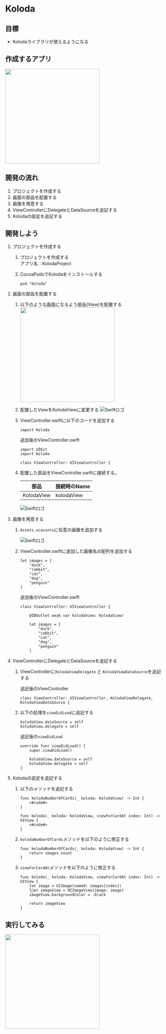# Koloda  

## 目標
- Kolodaライブラリが使えるようになる

## 作成するアプリ
<img src="./img/KolodaProject.gif" width="300px">

## 開発の流れ
1. プロジェクトを作成する
2. 画面の部品を配置する
3. 画像を用意する
4. ViewControllerにDelegateとDataSourceを追記する
5. Kolodaの設定を追記する

## 開発しよう
1. プロジェクトを作成する

	1. プロジェクトを作成する  
	アプリ名：KolodaProject
	
	2. CocoaPodsでKolodaをインストールする
	
		```
		pod "Koloda"
		```

2. 画面の部品を配置する

	1. 以下のような画面になるよう部品(View)を配置する  
		<img src="./img/KolodaProjectUI.png" width="300px">

	2. 配置したViewをKolodaViewに変更する
		![Swiftロゴ](./img/KolodaView1.png)

	3. ViewController.swiftに以下のコードを追加する
		
		```
		import Koloda
		```

		追加後のViewController.swift

		```
		import UIKit
		import Koloda

		class ViewController: UIViewController {
		```
  
	4. 配置した部品をViewController.swiftに接続する。
		
		|部品|接続時のName|
		|---|---|
		|KolodaView|kolodaView|

		![Swiftロゴ](./img/koloda2.png)

3. 画像を用意する

	1. ```Assets.xcassets```に任意の画像を追加する
	
		![Swiftロゴ](./img/koloda3.png)
	
	2. ViewController.swiftに追加した画像名の配列を追加する
	
		```
		let images = [
			"duck",
			"rabbit",
			"cat",
			"dog",
			"penguin"
		]
		```

		追加後のViewController.swift

		```
		class ViewController: UIViewController {

			@IBOutlet weak var kolodaView: KolodaView!
      
			let images = [
				"duck",
				"rabbit",
				"cat",
				"dog",
				"penguin"
			]
		```

4. ViewControllerにDelegateとDataSourceを追記する
	1. ViewControllerに```KolodaViewDelegate``` と ```KolodaViewDataSource```を追記する

		追記後のViewController

		```
		class ViewController: UIViewController, KolodaViewDelegate, KolodaViewDataSource {
		```
		
	2. 以下の処理を```viewDidLoad```に追記する
	
		```
		kolodaView.dataSource = self
		kolodaView.delegate = self
		```
		
		追記後の```viewDidLoad```

		```
		override func viewDidLoad() {
			super.viewDidLoad()
			
			kolodaView.dataSource = self
			kolodaView.delegate = self
		}
		```

5. Kolodaの設定を追記する
	
	1. 以下のメソッドを追記する

		```
		func kolodaNumberOfCards(_ koloda: KolodaView) -> Int {
			<#code#>
		}
    
    	func koloda(_ koloda: KolodaView, viewForCardAt index: Int) -> UIView {
    		<#code#>
    	}
		```
	
	2. ```kolodaNumberOfCards```メソッドを以下のように修正する

		```
		func kolodaNumberOfCards(_ koloda: KolodaView) -> Int {
			return images.count
		}
		```

	3. ```viewForCardAt```メソッドを以下のように修正する
		
		```
		func koloda(_ koloda: KolodaView, viewForCardAt index: Int) -> UIView {
			let image = UIImage(named: images[index])
			let imageView = UIImageView(image: image)
			imageView.backgroundColor = .black
			
			return imageView
		}
		```

## 実行してみる
<img src="./img/KolodaProject.gif" width="300px">
